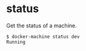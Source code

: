 <!--[metadata]>
+++
title = "status"
description = "Get the status of a machine"
keywords = ["machine, status, subcommand"]
[menu.machine]
parent="smn_machine_subcmds"
+++
<![end-metadata]-->

# status

Get the status of a machine.

    $ docker-machine status dev
    Running
